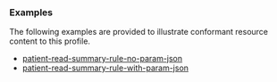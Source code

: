 <!-- Uncomment and update with links to example resource(s) -->
<h3>Examples</h3>

<p>
The following examples are provided to illustrate conformant resource content to this profile.
</p>

- [patient-read-summary-rule-no-param-json](TestScript-patient-read-summary-rule-no-param-json.html)
- [patient-read-summary-rule-with-param-json](TestScript-patient-read-summary-rule-with-param-json.html)
